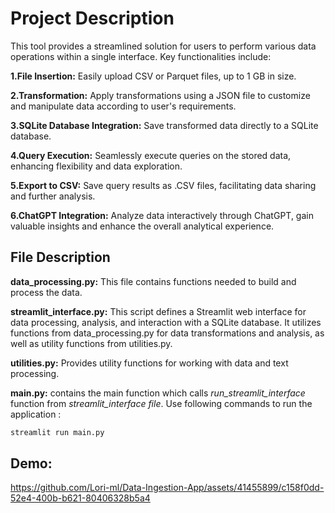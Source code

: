# Project Description

This tool provides a streamlined solution for users to perform various data operations within a single interface. Key functionalities include:

**1.File Insertion:** Easily upload CSV or Parquet files, up to 1 GB in size.

**2.Transformation:** Apply transformations using a JSON file to customize and manipulate data according to user's requirements.

**3.SQLite Database Integration:** Save transformed data directly to a SQLite database.

**4.Query Execution:** Seamlessly execute queries on the stored data, enhancing flexibility and data exploration.

**5.Export to CSV:** Save query results as .CSV files, facilitating data sharing and further analysis.

**6.ChatGPT Integration:** Analyze data interactively through ChatGPT, gain valuable insights and enhance the overall analytical experience.

## File Description


**data_processing.py:** This file contains functions needed to build and process the data.

**streamlit_interface.py:** This script defines a Streamlit web interface for data processing, analysis, and interaction with a SQLite database. 
It utilizes functions from data_processing.py for data transformations and analysis, as well as utility functions from utilities.py.

**utilities.py:** Provides utility functions for working with data and text processing.

**main.py:** contains the main function which calls  *run_streamlit_interface* function from  *streamlit_interface file*. Use following commands to run the application :


```bash
streamlit run main.py
```

## Demo:

https://github.com/Lori-ml/Data-Ingestion-App/assets/41455899/c158f0dd-52e4-400b-b621-80406328b5a4


